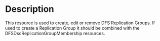 # Description

This resource is used to create, edit or remove DFS Replication Groups. If used
to create a Replication Group it should be combined with the
DFSDscReplicationGroupMembership resources.
